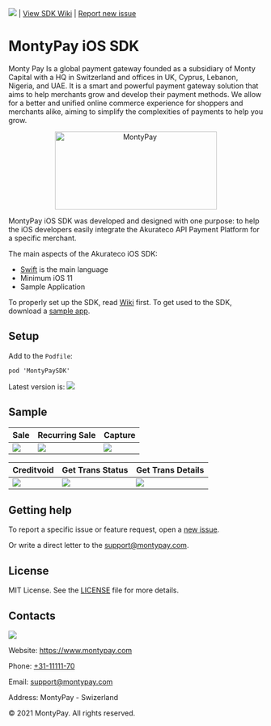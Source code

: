 ![](https://cocoapod-badges.herokuapp.com/v/AkuratecoSDK/badge.png) | [View SDK Wiki](https://github.com/akurateco/akurateco-ios-sdk/wiki) | [Report new issue](https://github.com/akurateco/akurateco-ios-sdk/issues/new)

# MontyPay iOS SDK

Monty Pay Is a global payment gateway founded as a subsidiary of Monty Capital with a HQ in Switzerland and offices in UK, Cyprus, Lebanon, Nigeria, and UAE. It is a smart and powerful payment gateway solution that aims to help merchants grow and develop their payment methods. We allow for a better and unified online commerce experience for shoppers and merchants alike, aiming to simplify the complexities of payments to help you grow.

<p align="center">
  <a href="https://montypay.com">
      <img src="https://user-images.githubusercontent.com/85153851/122522401-9c9c0900-d01e-11eb-8dea-91308fb63520.jpg" alt="MontyPay" width="320px" height = "154px"/>
  </a>
</p>

MontyPay iOS SDK was developed and designed with one purpose: to help the iOS developers easily integrate the Akurateco API Payment Platform for a specific merchant. 

The main aspects of the Akurateco iOS SDK:

- [Swift](https://developer.apple.com/swift/) is the main language 
- Minimum iOS 11
- Sample Application

To properly set up the SDK, read [Wiki](https://github.com/MontyPayAPI/MontyPay-ios-sdk/wiki) first.
To get used to the SDK, download a [sample app](https://github.com/MontyPayAPI/MontyPay-ios-sdk/tree/main/sample).

## Setup

Add to the `Podfile`:

```
pod 'MontyPaySDK'
```

Latest version is: ![](https://cocoapod-badges.herokuapp.com/v/AkuratecoSDK/badge.png) 


## Sample

| Sale | Recurring Sale | Capture |
|-|-|-|
| ![](/media/sale.gif) | ![](/media/recurring-sale.gif) | ![](/media/capture.gif) |

| Creditvoid | Get Trans Status | Get Trans Details |
|-|-|-|
| ![](/media/creditvoid.gif) | ![](/media/get-trans-status.gif) | ![](/media/get-trans-details.gif) |

## Getting help

To report a specific issue or feature request, open a [new issue](https://github.com/MontyPayAPI/MontyPay-ios-sdk/issues/new).

Or write a direct letter to the [support@montypay.com](mailto:support@montypay.com).

## License

MIT License. See the [LICENSE](https://github.com/MontyPayApi/MontyPay-ios-sdk/blob/main/LICENSE) file for more details.

## Contacts

![](https://user-images.githubusercontent.com/85153851/122522895-1f24c880-d01f-11eb-8195-07d16055f78a.png)

Website: https://www.montypay.com

Phone: [+31-11111-70](tel:31111111)

Email: [support@montypay.com](mailto:support@montypay.com)

Address: MontyPay - Swizerland 

© 2021 MontyPay. All rights reserved.
